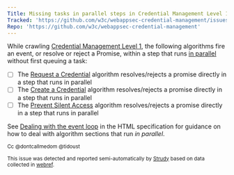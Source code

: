 ```yaml
---
Title: Missing tasks in parallel steps in Credential Management Level 1
Tracked: 'https://github.com/w3c/webappsec-credential-management/issues/260'
Repo: 'https://github.com/w3c/webappsec-credential-management'
---
```


While crawling [Credential Management Level 1](https://w3c.github.io/webappsec-credential-management/), the following algorithms fire an event, or resolve or reject a Promise, within a step that runs [in parallel](https://html.spec.whatwg.org/multipage/infrastructure.html#in-parallel) without first queuing a task:
* [ ] The [Request a Credential](https://w3c.github.io/webappsec-credential-management/#abstract-opdef-request-a-credential) algorithm resolves/rejects a promise directly in a step that runs in parallel
* [ ] The [Create a Credential](https://w3c.github.io/webappsec-credential-management/#abstract-opdef-create-a-credential) algorithm resolves/rejects a promise directly in a step that runs in parallel
* [ ] The [Prevent Silent Access](https://w3c.github.io/webappsec-credential-management/#abstract-opdef-prevent-silent-access) algorithm resolves/rejects a promise directly in a step that runs in parallel

See [Dealing with the event loop](https://html.spec.whatwg.org/multipage/webappapis.html#event-loop-for-spec-authors) in the HTML specification for guidance on how to deal with algorithm sections that run *in parallel*.

<sub>Cc @dontcallmedom @tidoust</sub>

<sub>This issue was detected and reported semi-automatically by [Strudy](https://github.com/w3c/strudy/) based on data collected in [webref](https://github.com/w3c/webref/).</sub>
